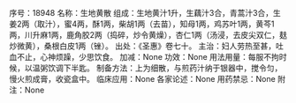 序号：18948
名称：生地黄散
组成：生地黄汁1升，生藕汁3合，青蒿汁3合，生姜2两（取汁），蜜4两，酥1两，柴胡1两（去苗），知母1两，鸡苏叶1两，黄芩1两，川升麻1两，鹿角胶2两（捣碎，炒令黄燥），杏仁1两（汤浸，去皮尖双仁，麸炒微黄），桑根白皮1两（锉）。
出处：《圣惠》卷七十。
主治：妇人劳热至甚，吐血不止，心神烦躁，少思饮食。
加减：None
功效：None
用法用量：每服不拘时候，以温粥饮调下半匙。
制备方法：上为细散，与煎药汁纳于银器中，搅令匀，慢火煎成膏，收瓷盒中。
临床应用：None
各家论述：None
用药禁忌：None
附注：None
